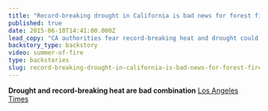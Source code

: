 ```yaml
---
title: "Record-breaking drought in California is bad news for forest fires"
published: true
date: 2015-06-10T14:41:00.000Z
lead_copy: "CA authorities fear record-breaking heat and drought could lead to bad wildfires. But lessons learned from the Yellowstone fire of 1988 may help."
backstory_type: backstory
video: summer-of-fire
type: backstories
slug: record-breaking-drought-in-california-is-bad-news-for-forest-fires
---
```


**Drought and record-breaking heat are bad combination**
[Los Angeles Times](http://www.latimes.com/local/lanow/la-me-ln-fire-season-starts-20150609-story.html)

